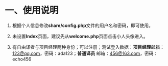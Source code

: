 # 一、使用说明

1.  根据个人信息修改**share/config.php**文件的用户名和密码，即可使用。

2.  未设置**Index**页面，建议先从**welcome.php**页面点击小人头像进入。

3.  有自由译者与项目经理两种身份；可以注册；测试登入数据：**项目经理**邮箱：123@qq.com，密码：ada123；**普通译员** 邮箱：456@163.com，密码：echo456

   

